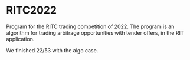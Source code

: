 # RITC2022

Program for the RITC trading competition of 2022. The program is an algorithm for trading arbitrage opportunities with tender offers, in the RIT application.

We finished 22/53 with the algo case.
